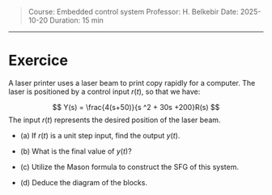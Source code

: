 


> Course: Embedded control system 
> Professor: H. Belkebir 
> Date: 2025-10-20 
> Duration: 15 min

---

# Exercice

A laser printer uses a laser beam to print copy rapidly for a computer. The laser is positioned by a control input $r(t)$, so that we have:

$$
Y(s) = \frac{4(s+50)}{s ^2 + 30s +200}R(s)
$$
The input $r(t)$ represents the desired position of the laser beam. 

+ (a) If $r(t)$  is a unit step input, find the output $y(t)$. 

+ (b) What is the final value of $y(t)$?

+ (c) Utilize the Mason formula to construct the SFG of this system.

+ (d) Deduce the diagram of the blocks. 